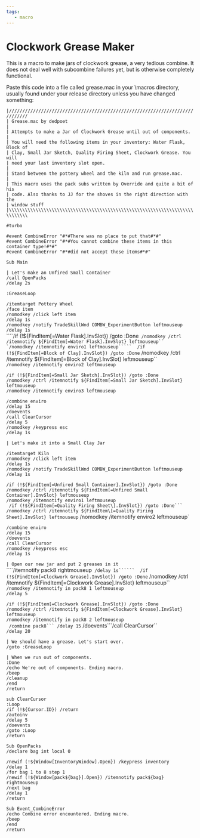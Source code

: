 ```yaml
---
tags:
   - macro
---
```

# Clockwork Grease Maker

This is a macro to make jars of clockwork grease, a very tedious combine. It does not deal well with subcombine failures yet, but is otherwise completely functional.

Paste this code into a file called grease.mac in your \macros directory, usually found under your release directory unless you have changed something:

`|/////////////////////////////////////////////////////////////////////////////`  
`| Grease.mac by dedpoet`  
`|`  
`| Attempts to make a Jar of Clockwork Grease until out of components.`  
`|`  
`| You will need the following items in your inventory: Water Flask, Block of`  
`| Clay, Small Jar Sketch, Quality Firing Sheet, Clockwork Grease. You will`  
`| need your last inventory slot open.`  
`|`  
`| Stand between the pottery wheel and the kiln and run grease.mac.`  
`|`  
`| This macro uses the pack subs written by Override and quite a bit of his`  
`| code. Also thanks to JJ for the shoves in the right direction with the`  
`| window stuff`  
`|\\\\\\\\\\\\\\\\\\\\\\\\\\\\\\\\\\\\\\\\\\\\\\\\\\\\\\\\\\\\\\\\\\\\\\\\\\\\\`

`#turbo`

`#event CombineError "#*#There was no place to put that#*#"`  
`#event CombineError "#*#You cannot combine these items in this container type!#*#"`  
`#event CombineError "#*#did not accept these items#*#"`

`Sub Main`

`| Let's make an Unfired Small Container`  
`/call OpenPacks`  
`/delay 2s`

`:GreaseLoop`

`/itemtarget Pottery Wheel`  
`/face item`  
`/nomodkey /click left item`  
`/delay 1s`  
`/nomodkey /notify TradeSkillWnd COMBW_ExperimentButton leftmouseup`  
`/delay 1s`  
````/if (!${FindItem[=Water Flask].InvSlot}) /goto :Done``` /nomodkey /ctrl /itemnotify ${FindItem[=Water Flask].InvSlot} leftmouseup``    
`/nomodkey /itemnotify enviro1 leftmouseup`````  /if (!${FindItem[=Block of Clay].InvSlot}) /goto :Done``` /nomodkey /ctrl /itemnotify ${FindItem[=Block of Clay].InvSlot} leftmouseup``  
`/nomodkey /itemnotify enviro2 leftmouseup`

`/if (!${FindItem[=Small Jar Sketch].InvSlot}) /goto :Done`  
`/nomodkey /ctrl /itemnotify ${FindItem[=Small Jar Sketch].InvSlot} leftmouseup`  
`/nomodkey /itemnotify enviro3 leftmouseup`

`/combine enviro`  
`/delay 15`  
`/doevents`  
`/call ClearCursor`  
`/delay 5`  
`/nomodkey /keypress esc`  
`/delay 1s`

`| Let's make it into a Small Clay Jar`

`/itemtarget Kiln`  
`/nomodkey /click left item`  
`/delay 1s`  
`/nomodkey /notify TradeSkillWnd COMBW_ExperimentButton leftmouseup`  
`/delay 1s`

`/if (!${FindItem[=Unfired Small Container].InvSlot}) /goto :Done`  
`/nomodkey /ctrl /itemnotify ${FindItem[=Unfired Small Container].InvSlot} leftmouseup`  
`/nomodkey /itemnotify enviro1 leftmouseup`  
````` /if (!${FindItem[=Quality Firing Sheet\].InvSlot}) /goto :Done``` /nomodkey /ctrl /itemnotify ${FindItem\[=Quality Firing Sheet].InvSlot} leftmouseup````` /nomodkey /itemnotify enviro2 leftmouseup\`

`/combine enviro`  
`/delay 15`  
`/doevents`  
`/call ClearCursor`  
`/nomodkey /keypress esc`  
`/delay 1s`

`| Open our new jar and put 2 greases in it`  
````/itemnotify pack8 rightmouseup``` /delay 1s``````  /if (!${FindItem[=Clockwork Grease].InvSlot}) /goto :Done``` /nomodkey /ctrl /itemnotify ${FindItem[=Clockwork Grease].InvSlot} leftmouseup``  
`/nomodkey /itemnotify in pack8 1 leftmouseup`  
`/delay 5`

`/if (!${FindItem[=Clockwork Grease].InvSlot}) /goto :Done`  
`/nomodkey /ctrl /itemnotify ${FindItem[=Clockwork Grease].InvSlot} leftmouseup`  
`/nomodkey /itemnotify in pack8 2 leftmouseup`  
````` /combine pack8``` /delay 15````` /doevents```/call ClearCursor``  
`/delay 20`

`| We should have a grease. Let's start over.`  
`/goto :GreaseLoop`

`| When we run out of components.`  
`:Done`  
`/echo We're out of components. Ending macro.`  
`/beep`  
`/cleanup`  
`/end`  
`/return`

`sub ClearCursor`  
`:Loop`  
`/if (!${Cursor.ID}) /return`  
`/autoinv`  
`/delay 5`  
`/doevents`  
`/goto :Loop`  
`/return`

`Sub OpenPacks`  
`/declare bag int local 0`

`/newif (!${Window[InventoryWindow].Open}) /keypress inventory`  
`/delay 1`  
`/for bag 1 to 8 step 1`  
`/newif (!${Window[pack${bag}].Open}) /itemnotify pack${bag} rightmouseup`  
`/next bag`  
`/delay 1`  
`/return`

`Sub Event_CombineError`  
`/echo Combine error encountered. Ending macro.`  
`/beep`  
`/end`  
`/return`

